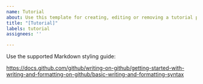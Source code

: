 ```yaml
---
name: Tutorial
about: Use this template for creating, editing or removing a tutorial page
title: "[Tutorial]"
labels: tutorial
assignees: ''

---
```


Use the supported Markdown styling guide: 

https://docs.github.com/github/writing-on-github/getting-started-with-writing-and-formatting-on-github/basic-writing-and-formatting-syntax
